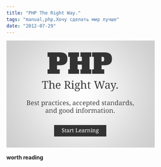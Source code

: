 ```yaml
---
title: "PHP The Right Way."
tags: "manual,php,Хочу сделать мир лучше"
date: "2012-07-29"
---
```


 [![PHP: The Right Way](images/lg-rect-386x280.png)](http://www.phptherightway.com) 

**worth reading**
